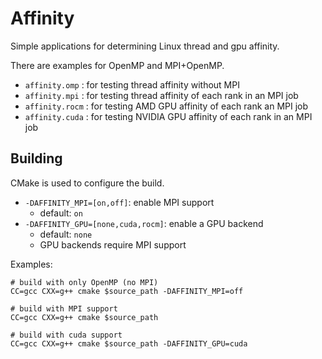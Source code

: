 # Affinity

Simple applications for determining Linux thread and gpu affinity.

There are examples for OpenMP and MPI+OpenMP.
* `affinity.omp` : for testing thread affinity without MPI
* `affinity.mpi` : for testing thread affinity of each rank in an MPI job
* `affinity.rocm` : for testing AMD GPU affinity of each rank an MPI job
* `affinity.cuda` : for testing NVIDIA GPU affinity of each rank in an MPI job

## Building

CMake is used to configure the build.

* `-DAFFINITY_MPI=[on,off]`: enable MPI support
    * default: `on`
* `-DAFFINITY_GPU=[none,cuda,rocm]`: enable a GPU backend
    * default: `none`
    * GPU backends require MPI support

Examples:
```
# build with only OpenMP (no MPI)
CC=gcc CXX=g++ cmake $source_path -DAFFINITY_MPI=off

# build with MPI support
CC=gcc CXX=g++ cmake $source_path

# build with cuda support
CC=gcc CXX=g++ cmake $source_path -DAFFINITY_GPU=cuda
```
